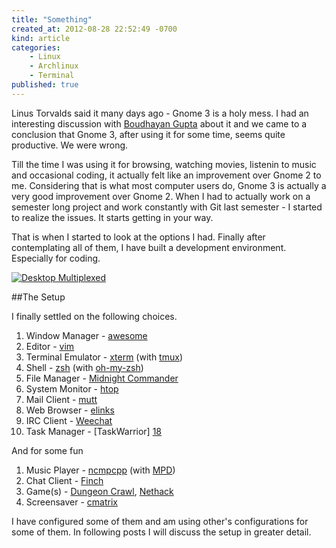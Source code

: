 ```yaml
---
title: "Something"
created_at: 2012-08-28 22:52:49 -0700
kind: article
categories:
    - Linux
    - Archlinux
    - Terminal
published: true
---
```


Linus Torvalds said it many days ago - Gnome 3 is a holy mess. I had an interesting discussion with [Boudhayan Gupta][0] about it and we came to a conclusion that Gnome 3, after using it for some time, seems quite productive. We were wrong.

Till the time I was using it for browsing, watching movies, listenin to music and occasional coding, it actually felt like an improvement over Gnome 2 to me. Considering that is what most computer users do, Gnome 3 is actually a very good improvement over Gnome 2. When I had to actually work on a semester long project and work constantly with Git last semester - I started to realize the issues. It starts getting in your way.

That is when I started to look at the options I had. Finally after contemplating all of them, I have built a development environment. Especially for coding.

[![Desktop Multiplexed](/images/posts/2012-08-28-desktop-thumbnail.png "Desktop Multiplexed")](/images/posts/2012-08-28-desktop.png)

##The Setup

I finally settled on the following choices.

1. Window Manager - [awesome][1]
2. Editor - [vim][2]
3. Terminal Emulator - [xterm][3] (with [tmux][4])
4. Shell - [zsh][5] (with [oh-my-zsh][6])
5. File Manager - [Midnight Commander][7]
6. System Monitor - [htop][8]
7. Mail Client - [mutt][9]
8. Web Browser - [elinks][10]
9. IRC Client - [Weechat][11]
10. Task Manager - [TaskWarrior] [18]

And for some fun

1. Music Player - [ncmpcpp][12] (with [MPD][13])
2. Chat Client - [Finch][14]
3. Game(s) - [Dungeon Crawl][15], [Nethack][16]
4. Screensaver - [cmatrix][17]

I have configured some of them and am using other's configurations for some of them. In following posts I will discuss the setup in greater detail.

[0]: http://www.baloneygeek.com/
[1]: http://awesome.naquadah.org/
[2]: http://www.vim.org/
[3]: http://invisible-island.net/xterm/
[4]: http://tmux.sourceforge.net/
[5]: http://www.zsh.org/
[6]: https://github.com/robbyrussell/oh-my-zsh
[7]: http://www.gnu.org/software/mc/
[8]: http://htop.sourceforge.net/
[9]: http://www.mutt.org/
[10]: http://elinks.cz/
[11]: http://www.weechat.org/
[12]: http://unkart.ovh.org/ncmpcpp/
[13]: http://mpd.wikia.com/wiki/Music_Player_Daemon_Wiki
[14]: http://developer.pidgin.im/wiki/Using%20Finch
[15]: http://crawl.develz.org/wordpress/
[16]: http://www.nethack.org/
[17]: http://www.asty.org/cmatrix/
[18]: http://taskwarrior.org/projects/show/taskwarrior
